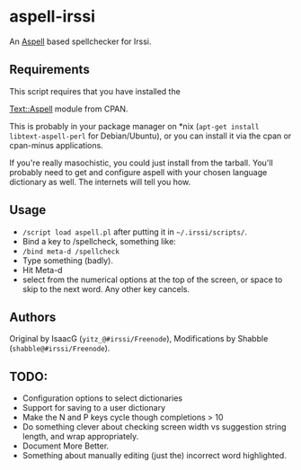 # aspell-irssi

An [Aspell](http://aspell.net/) based spellchecker for Irssi.

## Requirements

This script requires that you have installed the

[Text::Aspell](http://search.cpan.org/~hank/Text-Aspell-0.09/Aspell.pm) module
from CPAN.

This is probably in your package manager on *nix
(`apt-get install libtext-aspell-perl` for Debian/Ubuntu), or you can
install it via the cpan or cpan-minus applications.

If you're really masochistic, you could just install from the tarball.
You'll probably need to get and configure aspell with your chosen language
dictionary as well. The internets will tell you how.

## Usage

* `/script load aspell.pl` after putting it in `~/.irssi/scripts/`.
* Bind a key to /spellcheck, something like:
* `/bind meta-d /spellcheck`
* Type something (badly).
* Hit Meta-d
* select from the numerical options at the top of the screen, or space to skip
  to the next word.  Any other key cancels.
  
  
## Authors

Original by IsaacG (`yitz_@#irssi/Freenode`), Modifications by
Shabble (`shabble@#irssi/Freenode`).

## TODO:

* Configuration options to select dictionaries
* Support for saving to a user dictionary
* Make the N and P keys cycle though completions > 10
* Do something clever about checking screen width vs suggestion
  string length, and wrap appropriately.
* Document More Better.
* Something about manually editing (just the) incorrect word highlighted.


